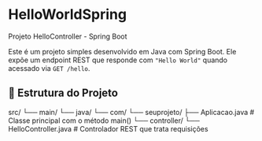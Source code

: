 # HelloWorldSpring
 Projeto HelloController - Spring Boot

Este é um projeto simples desenvolvido em Java com Spring Boot. Ele expõe um endpoint REST que responde com `"Hello World"` quando acessado via `GET /hello`.

## 📁 Estrutura do Projeto

src/
└── main/
    └── java/
        └── com/
            └── seuprojeto/
                ├── Aplicacao.java            # Classe principal com o método main()
                └── controller/
                    └── HelloController.java  # Controlador REST que trata requisições


